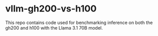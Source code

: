 # vllm-gh200-vs-h100

This repo contains code used for benchmarking inference on both the gh200 and h100 with the Llama 3.1 70B model.
